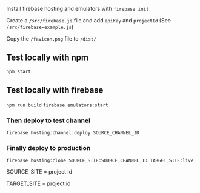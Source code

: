 Install firebase hosting and emulators with `firebase init`

Create a `/src/firebase.js` file and add `apiKey` and `projectId` (See `/src/firebase-example.js`)

Copy the `/favicon.png` file to `/dist/`

## Test locally with npm
`npm start`

## Test locally with firebase
`npm run build`
`firebase emulators:start`

### Then deploy to test channel
`firebase hosting:channel:deploy SOURCE_CHANNEL_ID`

### Finally deploy to production
`firebase hosting:clone SOURCE_SITE:SOURCE_CHANNEL_ID TARGET_SITE:live`

SOURCE_SITE = project id

TARGET_SITE = project id
